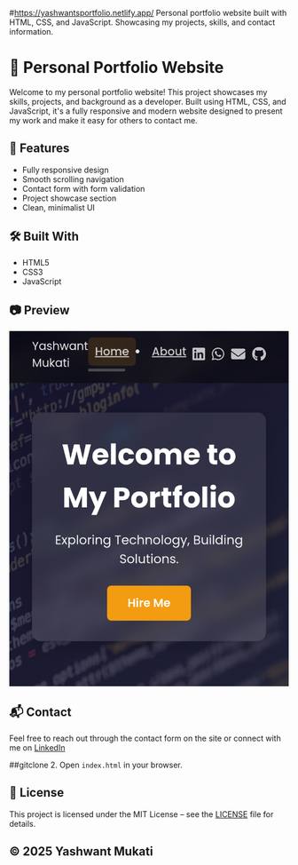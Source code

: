 #https://yashwantsportfolio.netlify.app/
Personal portfolio website built with HTML, CSS, and JavaScript. Showcasing my projects, skills, and contact information.
# 💼 Personal Portfolio Website

Welcome to my personal portfolio website! This project showcases my skills, projects, and background as a developer. Built using HTML, CSS, and JavaScript, it's a fully responsive and modern website designed to present my work and make it easy for others to contact me.

## 🚀 Features

- Fully responsive design
- Smooth scrolling navigation
- Contact form with form validation
- Project showcase section
- Clean, minimalist UI

## 🛠️ Built With

- HTML5
- CSS3
- JavaScript

## 📷 Preview

![Portfolio Preview](Screenshot_2025_0726_200654.png) <!-- Replace with an actual screenshot if available -->

## 📬 Contact

Feel free to reach out through the contact form on the site or connect with me on [LinkedIn](https://www.linkedin.com/in/yashwant-mukati-b1079428a)

##gitclone
2. Open `index.html` in your browser.

## 📄 License
This project is licensed under the MIT License – see the [LICENSE](LICENSE) file for details.

## © 2025 Yashwant Mukati



